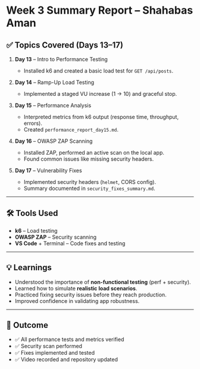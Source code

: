 # Week 3 Summary Report – Shahabas Aman

## ✅ Topics Covered (Days 13–17)

1. **Day 13** – Intro to Performance Testing
   - Installed k6 and created a basic load test for `GET /api/posts`.

2. **Day 14** – Ramp-Up Load Testing
   - Implemented a staged VU increase (1 → 10) and graceful stop.

3. **Day 15** – Performance Analysis
   - Interpreted metrics from k6 output (response time, throughput, errors).
   - Created `performance_report_day15.md`.

4. **Day 16** – OWASP ZAP Scanning
   - Installed ZAP, performed an active scan on the local app.
   - Found common issues like missing security headers.

5. **Day 17** – Vulnerability Fixes
   - Implemented security headers (`helmet`, CORS config).
   - Summary documented in `security_fixes_summary.md`.

---

## 🛠️ Tools Used

- **k6** – Load testing
- **OWASP ZAP** – Security scanning
- **VS Code** + Terminal – Code fixes and testing

---

## 💡 Learnings

- Understood the importance of **non-functional testing** (perf + security).
- Learned how to simulate **realistic load scenarios**.
- Practiced fixing security issues before they reach production.
- Improved confidence in validating app robustness.

---

## 🎯 Outcome

- ✅ All performance tests and metrics verified
- ✅ Security scan performed
- ✅ Fixes implemented and tested
- ✅ Video recorded and repository updated

